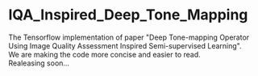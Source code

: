 # IQA_Inspired_Deep_Tone_Mapping
The Tensorflow implementation of paper "Deep Tone-mapping Operator Using Image Quality Assessment Inspired Semi-supervised Learning".  
We are making the code more concise and easier to read.  
Realeasing soon...
